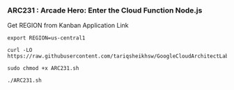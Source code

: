 ### ARC231 :  Arcade Hero: Enter the Cloud Function Node.js 

Get REGION from Kanban Application Link    
```
export REGION=us-central1
```

```
curl -LO https://raw.githubusercontent.com/tariqsheikhsw/GoogleCloudArchitectLabs/main/Solutions/ARC231.sh

sudo chmod +x ARC231.sh

./ARC231.sh
```
